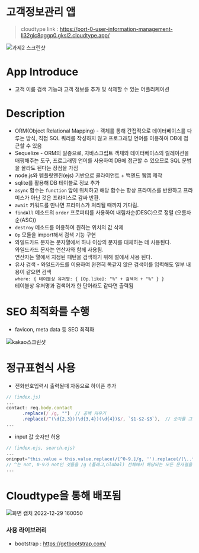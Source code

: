 # 고객정보관리 앱
> cloudtype link : https://port-0-user-information-management-ll32glc8qggp0.gksl2.cloudtype.app/

![과제2 스크린샷](https://user-images.githubusercontent.com/103430498/209912893-c191fb71-deaf-43e4-80bf-aa3f53556887.png)


# App Introduce
- 고객 이름 검색 기능과 고객 정보를 추가 및 삭제할 수 있는 어플리케이션

# Description
- ORM(Object Relational Mapping) - 객체를 통해 간접적으로 데이터베이스를 다루는 방식, 직접 SQL 쿼리를 작성하지 않고 프로그래밍 언어를 이용하여 DB에 접근할 수 있음
- Sequelize - ORM의 일종으로, 자바스크립트 객체와 데이터베이스의 릴레이션을 매핑해주는 도구, 프로그래밍 언어를 사용하여 DB에 접근할 수 있으므로 SQL 문법을 몰라도 된다는 장점을 가짐
- node.js와 템플릿엔진(ejs) 기반으로 클라이언트 + 백엔드 웹앱 제작
- sqlite를 활용해 DB 테이블로 정보 추가
- `async` 함수는 `function` 앞에 위치하고 해당 함수는 항상 프라미스를 반환하고 프라미스가 아닌 것은 프라미스로 감싸 반환.
- `await` 키워드를 만나면 프라미스가 처리될 때까지 기다림.
- `findAll` 메소드의 `order` 프로퍼티를 사용하여 내림차순(DESC)으로 정렬 (오름차순(ASC))
- `destroy` 메소드를 이용하여 원하는 위치의 값 삭제
- `Op` 모듈을 import해서 검색 기능 구현
- 와일드카드 문자는 문자열에서 하나 이상의 문자를 대체하는 데 사용된다.<br>
  와일드카드 문자는 연산자와 함께 사용됨.<br>
  연산자는 열에서 지정된 패턴을 검색하기 위해 절에서 사용 된다.
- 유사 검색 - 와일드카드를 이용하여 완전히 똑같지 않은 검색어를 입력해도 일부 내용이 같으면 검색  <br>
  `where: { 테이블상 유저명: { [Op.like]: "%" + 검색어 + "%" } }`<br>
  테이블상 유저명과 검색어가 한 단어라도 같다면 출력됨

# SEO 최적화를 수행
- favicon, meta data 등 SEO 최적화

![kakao스크린샷](https://user-images.githubusercontent.com/103430498/209915459-194962d7-453c-453c-b638-00fc90591b14.png)

# 정규표현식 사용
- 전화번호입력시 출력될때 자동으로 하이픈 추가
```javascript
// (index.js)
...
contact: req.body.contact
      .replace(/ /g, "")  // 공백 지우기
      .replace(/^(\d{2,3})(\d{3,4})(\d{4})$/, `$1-$2-$3`),  // 숫자를 그룹으로 나눠 그룹 사이에 하이픈(-)추가
...
```
- input 값 숫자만 허용
```javascript
// (index.ejs, search.ejs)
...
oninput="this.value = this.value.replace(/[^0-9.]/g, '').replace(/(\..*)\./g, '$1');" 
// ^는 not, 0-9가 not인 것들을 /g (플래그,Global) 전체에서 해당되는 모든 문자열을 담은 배열을 반환하여 ''로 replace
...
```

# Cloudtype을 통해 배포됨

![화면 캡처 2022-12-29 160050](https://user-images.githubusercontent.com/103430498/209915663-5dd0d5dc-2f24-4a14-b4ba-1b1c509d694a.png)

### 사용 라이브러리
- bootstrap : https://getbootstrap.com/
